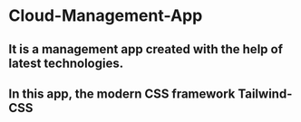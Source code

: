 # Cloud-Management-App

## It is a management app created with the help of latest technologies.
## In this app, the modern CSS framework Tailwind-CSS

